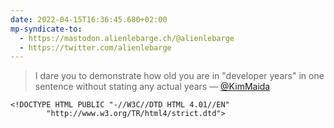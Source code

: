 ```yaml
---
date: 2022-04-15T16:36:45.680+02:00
mp-syndicate-to:
  - https://mastodon.alienlebarge.ch/@alienlebarge
  - https://twitter.com/alienlebarge
---
```

> I dare you to demonstrate how old you are in "developer years" in one sentence without stating any actual years
> — [@KimMaida](https://twitter.com/KimMaida/status/1514652490683367438)

```
<!DOCTYPE HTML PUBLIC "-//W3C//DTD HTML 4.01//EN"
        "http://www.w3.org/TR/html4/strict.dtd">
```
